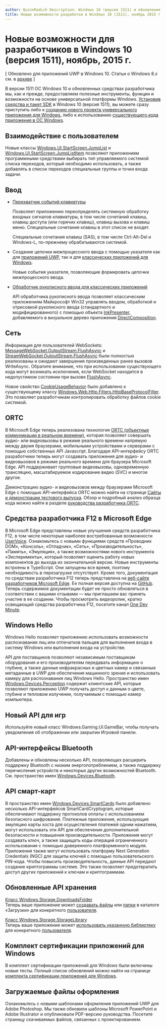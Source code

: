 ```yaml
---
author: QuinnRadich Description: Windows 10 (версия 1511) и обновления средств разработчика обеспечивают доступ к средствам, компонентам и возможностям универсальной платформы Windows.
title: Новые возможности разработки в Windows 10 (1511), ноябрь 2015 г.
---
```


# Новые возможности для разработчиков в Windows 10 (версия 1511), ноябрь, 2015 г.

\[ Обновлено для приложений UWP в Windows 10. Статьи о Windows 8.x см. в [архиве](http://go.microsoft.com/fwlink/p/?linkid=619132) \]

В версии 1511 ОС Windows 10 и обновленных средствах разработчика мы, как и прежде, предоставляем полезные инструменты, функции и возможности на основе универсальной платформы Windows. [Установив средства и пакет SDK](https://dev.windows.com/downloads) в Windows 10 (версия 1511), вы можете сразу приступить либо к [созданию нового проекта универсального приложения для Windows](https://msdn.microsoft.com/library/windows/apps/bg124288), либо к использованию [существующего кода приложения в ОС Windows](https://msdn.microsoft.com/library/windows/apps/mt238321).

## Взаимодействие с пользователем

Новые классы <a href="https://msdn.microsoft.com/library/windows/apps/windows.ui.startscreen.aspx">Windows.UI.StartScreen.JumpList</a> и <a href="https://msdn.microsoft.com/library/windows/apps/windows.ui.startscreen.aspx">Windows.UI.StartScreen.JumpListItem</a> позволяют приложениям программными средствами выбирать тип управляемого системой списка переходов, который необходимо использовать, а также добавлять в список переходов специальные группы и точки входа задачи.

## Ввод
                                        
* <a href="https://msdn.microsoft.com/library/windows/apps/windows.ui.input.keyboarddeliveryinterceptor.aspx">Перехватчик событий клавиатуры</a>
                                        
    Позволяет приложению переопределять системную обработку входных сигналов клавиатуры, в том числе сочетаний клавиш, клавиш доступа (или горячих клавиш), клавиш вызова и клавиш меню. Специальные сочетания клавиш в этот список не входят.

    Специальные сочетания клавиш (SAS), в том числе Ctrl-Alt-Del и Windows-L, по-прежнему обрабатываются системой.
                                        
* Создание цепочки межпроцессного ввода с помощью указателя как для <a href="https://msdn.microsoft.com/library/windows/apps/windows.ui.core.corewindow.aspx">приложений UWP</a>, так и для <a href="https://msdn.microsoft.com/library/windows/desktop/hh454903(v=vs.85).aspx">классических приложений для Windows</a>.
                                        
    Новые события указателя, позволяющие формировать цепочки межпроцессного ввода.    
                                        
* <a href="https://msdn.microsoft.com/library/windows/desktop/mt622165(v=vs.85).aspx">Обработчик рукописного ввода для классических приложений</a>
                                        
    API обработчика рукописного ввода позволяет классическим приложениям Майкрософт Win32 управлять вводом, обработкой и отрисовкой рукописного ввода (стандартного и модифицированного) с помощью объекта <a href="https://msdn.microsoft.com/library/windows/desktop/windows.ui.input.inking.inkpresenter.aspx">InkPresenter</a>, добавляемого в визуальное дерево приложения <a href="https://msdn.microsoft.com/library/windows/desktop/hh437371(v=vs.85).aspx">DirectComposition</a>.    
                                    
## Сеть
                                                                        
Информация для пользователей WebSockets: <a href="https://msdn.microsoft.com/library/windows/apps/windows.storage.streams.datawriter.flushasync.aspx">MessageWebSocket.OutputStream.FlushAsync</a> и <a href="https://msdn.microsoft.com/library/windows/apps/windows.storage.streams.datawriter.flushasync.aspx">StreamWebSocket.OutputStream.FlushAsync</a> были полностью реализованы и ожидают завершения произведенных ранее вызовов WriteAsync. Обратите внимание, что при использовании существующего кода могут возникать исключения, если WebSocket находится в недопустимом состоянии при вызове <a href="https://msdn.microsoft.com/library/windows/apps/windows.storage.streams.datawriter.flushasync.aspx">FlushAsync</a>.    

Новое свойство <a href="https://msdn.microsoft.com/library/windows/apps/windows.web.http.filters.httpbaseprotocolfilter.aspx">CookieUsageBehavior</a> было добавлено к существующему классу <a href="https://msdn.microsoft.com/library/windows/apps/windows.web.http.filters.httpbaseprotocolfilter.aspx">Windows.Web.Http.Filters.HttpBaseProtocolFilter</a>. Это позволяет разработчикам контролировать обработку файлов cookie системой.    
                                    
## ORTC
                                    
В Microsoft Edge теперь реализована технология <a href="https://msdn.microsoft.com/library/mt433097(v=vs.85).aspx">ORTC (объектные коммуникации в реальном времени)</a>, которая позволяет совершать аудио- или видеовызовы в режиме реального времени напрямую между двумя браузерами, мобильными устройствами и серверами с помощью собственных API Javascript. Благодаря API-интерфейсу ORTC разработчики теперь могут создавать приложения для аудио- и видеовызовов в режиме реального времени для браузера Microsoft Edge. API поддерживает групповые видеовызовы, одновременную трансляцию, масштабируемое кодирование видео (SVC) и многое другое.    

Демонстрацию аудио- и видеовызовов между браузерами Microsoft Edge с помощью API-интерфейса ORTC можно найти на странице <a href="/microsoft-edge/testdrive/demos/ortcdemo/">Сайты и демонстрации тестового выпуска</a>. Обзор и подробный анализ образца кода можно найти в разделе <a href="https://msdn.microsoft.com/library/mt588497(v=vs.85).aspx">руководства разработчика ORTC</a>.
                                        
## Средства разработчика F12 в Microsoft Edge
                                                                        
В Microsoft Edge представлены новые улучшения средств разработчика F12, в том числе некоторые наиболее востребованные возможности <a href="https://wpdev.uservoice.com/forums/257854-microsoft-edge-developer">UserVoice</a>. Ознакомьтесь с новыми функциями средств «Проводник DOM», «Консоль», «Отладчик», «Сеть», «Производительность», «Память», «Эмуляция», а также возможностями нового инструмента «Эксперименты», который позволяет оценить работу новых компонентов до выхода их окончательной версии. Новые инструменты встроены в TypeScript. Они запущены все время, поэтому необходимость в перезагрузке отсутствует. Кроме того, документация по средствам разработчика F12 теперь представлена на <a href="http://dev.modern.ie/">веб-сайте разработчиков Microsoft Edge</a>. Ее полная версия доступна на <a href="https://github.com/MicrosoftEdge/MicrosoftEdge-Documentation">GitHub</a>. Теперь содержимое документации будет не просто обновляться в соответствии с вашими отзывами — мы приглашаем вас принять участие в ее создании. Чтобы просмотреть видеоролик, кратко освещающий средства разработчика F12, посетите канал <a href="https://channel9.msdn.com/Blogs/One-Dev-Minute/Microsoft-Edge-F12-tools">One Dev Minute</a>.    
                                    
## Windows Hello
                                    
Windows Hello позволяет приложению использовать возможности распознавания лиц или отпечатков пальцев для выполнения входа в систему Windows или выполнения входа на устройстве.

API для поставщиков позволяют независимым поставщикам оборудования и его производителям передавать информацию о глубине, а также данные инфракрасных и цветных камер и связанные метаданные в UWP для обеспечения машинного зрения и использовать камеру для распознавания лиц Windows Hello. Пространство имен <a href="http://go.microsoft.com/fwlink/?LinkId=691697">Windows.Devices.Perception</a> содержит клиентские API, которые позволяют приложению UWP получать доступ к данным о цвете, глубине и тепловом излучении, получаемым с помощью камер компьютера.
                                    
## Новый API для игр

Используйте новый класс Windows.Gaming.UI.GameBar, чтобы получать уведомления об отображении или закрытии Игровой панели.    
                            
                                    
## API-интерфейсы Bluetooth
                                    
Добавлены и обновлены несколько API, позволяющих расширить поддержку Bluetooth с низким энергопотреблением, а также поддержку перечисления устройств и некоторых других возможностей Bluetooth. См. пространство имен <a href="https://msdn.microsoft.com/library/windows/apps/windows.devices.bluetooth.aspx">Windows.Devices.Bluetooth</a>.    
                                   
## API смарт-карт ## 

В пространство имен <a href="https://msdn.microsoft.com/library/windows/apps/windows.devices.smartcards.aspx">Windows.Devices.SmartCards</a> было добавлено несколько API-интерфейсов SmartCardCryptogram, которые обеспечивают поддержку протоколов оплаты с использованием безопасного шифрования. Платежные приложения, использующие эмуляцию карты хоста для осуществления платежей одним нажатием, могут использовать эти API для обеспечения дополнительной безопасности и повышения производительности. Приложения могут создавать ключ, а также защищать коды операций ограниченного использования с помощью доверенного платформенного модуля. Приложения также могут использовать платформу Next Generation Credentials (NGC) для защиты ключей с помощью пользовательского PIN-кода. Чтобы повысить производительность, данные API передают создание криптограммы системе. Это также позволяет предотвратить доступ других приложений к ключам и криптограммам.    
                                    
## Обновленные API хранения ## 
    
<a href="https://msdn.microsoft.com/library/windows/apps/windows.storage.downloadsfolder.aspx">Класс Windows.Storage.DownloadsFolder</a><br />
Теперь ваше приложение может <a href="https://msdn.microsoft.com/library/windows/apps/windows.storage.downloadsfolder.createfileforuserasync.aspx">создавать файлы</a> или <a href="https://msdn.microsoft.com/library/windows/apps/windows.storage.downloadsfolder.createfolderforuserasync.aspx">папки</a> в каталоге «Загрузки» для конкретного <a href="https://msdn.microsoft.com/library/windows/apps/windows.system.user.aspx">пользователя</a>.
                                            
<a href="https://msdn.microsoft.com/library/windows/apps/windows.storage.storagelibrary.aspx">Класс Windows.Storage.StorageLibrary</a><br />
Теперь ваше приложение может <a href="https://msdn.microsoft.com/library/windows/apps/windows.storage.storagelibrary.getlibraryforuserasync.aspx">использовать указанную библиотеку</a> для конкретного <a href="https://msdn.microsoft.com/library/windows/apps/windows.system.user.aspx">пользователя</a>.
                                    
## Комплект сертификации приложений для Windows ## 
                                    
В комплект сертификации приложений для Windows были включены новые тесты. Полный список обновлений можно найти на странице <a href="/develop/app-certification-kit">комплекта сертификации приложений для Windows</a>.    
                                    
## Загружаемые файлы оформления ## 

Ознакомьтесь с новыми шаблонами оформления приложений UWP для Adobe Photoshop. Мы также обновили шаблоны Microsoft PowerPoint и Adobe Illustrator и опубликовали PDF-версию руководства. <a href="/design/assets"></a>Посетите страницу скачиваемых файлов, связанных с проектированием.    




<!--HONumber=May16_HO2-->


